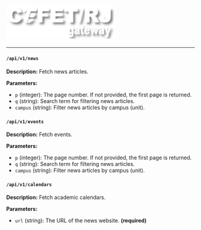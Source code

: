 ## ![Cefet/RJ Gateway API](./.github/logo.png "Cefet/RJ Gateway API")

---
#### `/api/v1/news`

**Description:**
Fetch news articles.

**Parameters:**
- `p` (integer): The page number. If not provided, the first page is returned.
- `q` (string): Search term for filtering news articles.
- `campus` (string): Filter news articles by campus (unit).

#### `/api/v1/events`

**Description:**
Fetch events.

**Parameters:**
- `p` (integer): The page number. If not provided, the first page is returned.
- `q` (string): Search term for filtering news articles.
- `campus` (string): Filter news articles by campus (unit).

#### `/api/v1/calendars`

**Description:**
Fetch academic calendars.

**Parameters:**
- `url` (string): The URL of the news website. **(required)**
